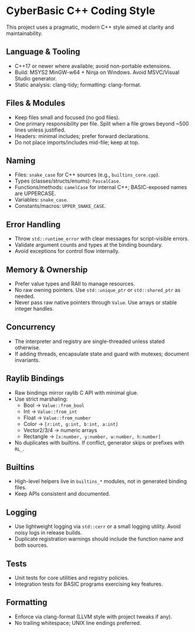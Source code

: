 # CyberBasic C++ Coding Style

This project uses a pragmatic, modern C++ style aimed at clarity and maintainability.

## Language & Tooling

- C++17 or newer where available; avoid non-portable extensions.
- Build: MSYS2 MinGW-w64 + Ninja on Windows. Avoid MSVC/Visual Studio generator.
- Static analysis: clang-tidy; formatting: clang-format.

## Files & Modules

- Keep files small and focused (no god files).
- One primary responsibility per file. Split when a file grows beyond ~500 lines unless justified.
- Headers: minimal includes; prefer forward declarations.
- Do not place imports/includes mid-file; keep at top.

## Naming

- Files: `snake_case` for C++ sources (e.g., `builtins_core.cpp`).
- Types (classes/structs/enums): `PascalCase`.
- Functions/methods: `camelCase` for internal C++; BASIC-exposed names are UPPERCASE.
- Variables: `snake_case`.
- Constants/macros: `UPPER_SNAKE_CASE`.

## Error Handling

- Throw `std::runtime_error` with clear messages for script-visible errors.
- Validate argument counts and types at the binding boundary.
- Avoid exceptions for control flow internally.

## Memory & Ownership

- Prefer value types and RAII to manage resources.
- No raw owning pointers. Use `std::unique_ptr` or `std::shared_ptr` as needed.
- Never pass raw native pointers through `Value`. Use arrays or stable integer handles.

## Concurrency

- The interpreter and registry are single-threaded unless stated otherwise.
- If adding threads, encapsulate state and guard with mutexes; document invariants.

## Raylib Bindings

- Raw bindings mirror raylib C API with minimal glue.
- Use strict marshaling:
  - Bool → `Value::from_bool`
  - Int → `Value::from_int`
  - Float → `Value::from_number`
  - Color → `[r:int, g:int, b:int, a:int]`
  - Vector2/3/4 → numeric arrays
  - Rectangle → `[x:number, y:number, w:number, h:number]`
- No duplicates with builtins. If conflict, generator skips or prefixes with `RL_`.

## Builtins

- High-level helpers live in `builtins_*` modules, not in generated binding files.
- Keep APIs consistent and documented.

## Logging

- Use lightweight logging via `std::cerr` or a small logging utility. Avoid noisy logs in release builds.
- Duplicate registration warnings should include the function name and both sources.

## Tests

- Unit tests for core utilities and registry policies.
- Integration tests for BASIC programs exercising key features.

## Formatting

- Enforce via clang-format (LLVM style with project tweaks if any).
- No trailing whitespace; UNIX line endings preferred.
